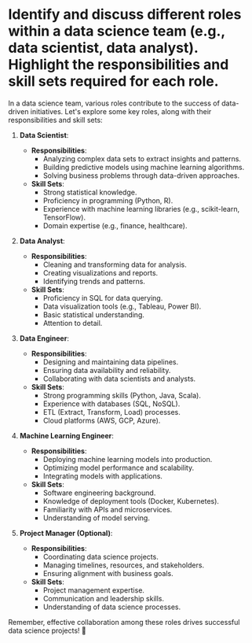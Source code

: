 # Identify and discuss different roles within a data science team (e.g., data scientist, data analyst). Highlight the responsibilities and skill sets required for each role.
In a data science team, various roles contribute to the success of data-driven initiatives. Let's explore some key roles, along with their responsibilities and skill sets:

1. **Data Scientist**:
   - **Responsibilities**:
     - Analyzing complex data sets to extract insights and patterns.
     - Building predictive models using machine learning algorithms.
     - Solving business problems through data-driven approaches.
   - **Skill Sets**:
     - Strong statistical knowledge.
     - Proficiency in programming (Python, R).
     - Experience with machine learning libraries (e.g., scikit-learn, TensorFlow).
     - Domain expertise (e.g., finance, healthcare).

2. **Data Analyst**:
   - **Responsibilities**:
     - Cleaning and transforming data for analysis.
     - Creating visualizations and reports.
     - Identifying trends and patterns.
   - **Skill Sets**:
     - Proficiency in SQL for data querying.
     - Data visualization tools (e.g., Tableau, Power BI).
     - Basic statistical understanding.
     - Attention to detail.

3. **Data Engineer**:
   - **Responsibilities**:
     - Designing and maintaining data pipelines.
     - Ensuring data availability and reliability.
     - Collaborating with data scientists and analysts.
   - **Skill Sets**:
     - Strong programming skills (Python, Java, Scala).
     - Experience with databases (SQL, NoSQL).
     - ETL (Extract, Transform, Load) processes.
     - Cloud platforms (AWS, GCP, Azure).

4. **Machine Learning Engineer**:
   - **Responsibilities**:
     - Deploying machine learning models into production.
     - Optimizing model performance and scalability.
     - Integrating models with applications.
   - **Skill Sets**:
     - Software engineering background.
     - Knowledge of deployment tools (Docker, Kubernetes).
     - Familiarity with APIs and microservices.
     - Understanding of model serving.

5. **Project Manager (Optional)**:
   - **Responsibilities**:
     - Coordinating data science projects.
     - Managing timelines, resources, and stakeholders.
     - Ensuring alignment with business goals.
   - **Skill Sets**:
     - Project management expertise.
     - Communication and leadership skills.
     - Understanding of data science processes.

Remember, effective collaboration among these roles drives successful data science projects! 🌟

